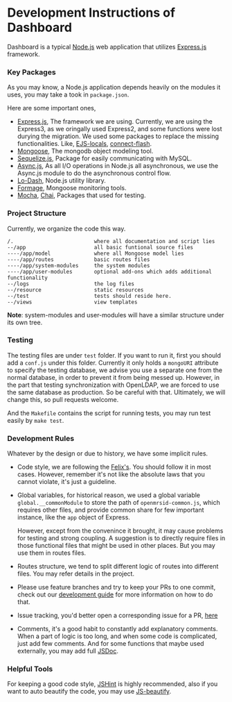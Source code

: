 Development Instructions of Dashboard
===

Dashboard is a typical [Node.js][1] web application that utilizes [Express.js][0] framework.

### Key Packages
As you may know, a Node.js application depends heavily on the modules it uses, you may take a took in `package.json`.

Here are some important ones,

+ [Express.js][0], The framework we are using.
    Currently, we are using the Express3, as we oringally used Express2, and some functions were lost durying the migration. We used some packages to replace the missing functionalities. Like, [EJS-locals](https://github.com/RandomEtc/ejs-locals), [connect-flash](https://github.com/jaredhanson/connect-flash).
+ [Mongoose][3], The mongodb object modeling tool.
+ [Sequelize.js][4], Package for easily communicating with MySQL.
+ [Async.js][2], As all I/O operations in Node.js all asynchronous, we use the Async.js module to do the asynchronous control flow.
+ [Lo-Dash][5], Node.js utility library.
+ [Formage][6], Mongoose monitoring tools.
+ [Mocha](http://mochajs.org), [Chai](http://chaijs.com/), Packages that used for testing.

### Project Structure
Currently, we organize the code this way.

```
/.                          where all documentation and script lies
--/app                      all basic funtional source files
----/app/model              where all Mongoose model lies
----/app/routes             basic routes files
----/app/system-modules     the system modules
----/app/user-modules       optional add-ons which adds additional functionality
--/logs                     the log files
--/resource                 static resources
--/test                     tests should reside here.
--/views                    view templates
```
**Note**: system-modules and user-modules will have a similar structure under its own tree.

### Testing
The testing files are under `test` folder. If you want to run it, first you should add a `conf.js` under this folder. Currently it only holds a `mongoURI` attribute to specify the testing database, we advise you use a separate one from the normal database, in order to prevent it from being messed up. However, in the part that testing synchronization with OpenLDAP, we are forced to use the same database as production. So be careful with that. Ultimately, we will change this, so pull requests welcome.

And the `Makefile` contains the script for running tests, you may run test easily by `make test`.

### Development Rules
Whatever by the design or due to history, we have some implicit rules.

+ Code style, we are following the [Felix's](http://nodeguide.com/style.html). You should follow it in most cases. However, remember it's not like the absolute laws that you cannot violate, it's just a guideline.

+ Global variables, for historical reason, we used a global variable `global.__commonModule` to store the path of `openmrsid-common.js`, which requires other files, and provide common share for few important instance, like the `app` object of Express.

    However, except from the convenince it brought, it may cause problems for testing and strong coupling. A suggestion is to directly require files in those functional files that might be used in other places. But you may use them in routes files.

+ Routes structure, we tend to split different logic of routes into different files. You may refer details in the project.

+ Please use feature branches and try to keep your PRs to one commit, check out our [development guide][7] for more information on how to do that.

+ Issue tracking, you'd better open a corresponding issue for a PR, [here](http://issues.openmrs.org/browse/ID)

+ Comments, it's a good habit to constantly add explanatory comments. When a part of logic is too long, and when some code is complicated, just add few comments. And for some functions that maybe used externally, you may add full [JSDoc](http://en.wikipedia.org/wiki/JSDoc).


### Helpful Tools

For keeping a good code style, [JSHint](http://www.jshint.com/) is highly recommended, also if you want to auto beautify the code, you may use [JS-beautify](https://github.com/beautify-web/js-beautify).


[0]: http://expressjs.com/
[1]: http://nodejs.org/
[2]: https://github.com/caolan/async
[3]: http://mongoosejs.com/
[4]: http://sequelizejs.com/
[5]: http://lodash.com/
[6]: https://github.com/TheNodeILs/formage
[7]: http://en.flossmanuals.net/openmrs-developers-guide/development-process/
